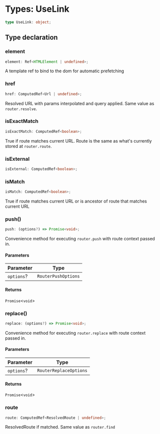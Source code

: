 # Types: UseLink

```ts
type UseLink: object;
```

## Type declaration

### element

```ts
element: Ref<HTMLElement | undefined>;
```

A template ref to bind to the dom for automatic prefetching

### href

```ts
href: ComputedRef<Url | undefined>;
```

Resolved URL with params interpolated and query applied. Same value as `router.resolve`.

### isExactMatch

```ts
isExactMatch: ComputedRef<boolean>;
```

True if route matches current URL. Route is the same as what's currently stored at `router.route`.

### isExternal

```ts
isExternal: ComputedRef<boolean>;
```

### isMatch

```ts
isMatch: ComputedRef<boolean>;
```

True if route matches current URL or is ancestor of route that matches current URL

### push()

```ts
push: (options?) => Promise<void>;
```

Convenience method for executing `router.push` with route context passed in.

#### Parameters

| Parameter | Type |
| ------ | ------ |
| `options`? | `RouterPushOptions` |

#### Returns

`Promise`\<`void`\>

### replace()

```ts
replace: (options?) => Promise<void>;
```

Convenience method for executing `router.replace` with route context passed in.

#### Parameters

| Parameter | Type |
| ------ | ------ |
| `options`? | `RouterReplaceOptions` |

#### Returns

`Promise`\<`void`\>

### route

```ts
route: ComputedRef<ResolvedRoute | undefined>;
```

ResolvedRoute if matched. Same value as `router.find`
